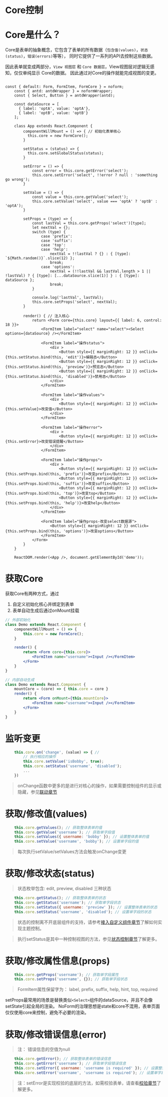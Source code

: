 # Core控制

# Core是什么？

Core是表单的抽象概念，它包含了表单的所有数据（`包含值(values)`，`状态(status)`，`错误(errors)`等等），
同时它提供了一系列的API去控制这些数据。

因此表单就变成两部分，`View 视图层` 和 `Core 数据层`，View视图层对逻辑无感知，仅仅单纯显示 Core的数据。
因此通过对Core的操作就能完成视图的变更。

```onlydemo

const { default: Form, FormItem, FormCore } = noform;
    const { antd: antdWrapper } = noformWrapper;
    const { Select, Button } = antdWrapper(antd);

    const dataSource = [
      { label: 'optA', value: 'optA'},
      { label: 'optB', value: 'optB'}
    ];
    
    class App extends React.Component {
        componentWillMount = () => { // 初始化表单核心
          this.core = new FormCore();
        }
    
        setStatus = (status) => {
          this.core.setGlobalStatus(status);
        }

        setError = () => {
            const error = this.core.getError('select');
            this.core.setError('select', !!error ? null : 'something go wrong');
        }

        setValue = () => {
            const value = this.core.getValue('select');
            this.core.setValue('select', value === 'optA' ? 'optB' : 'optA');
        }

        setProps = (type) => {       
            const lastVal = this.core.getProps('select')[type];
            let nextVal = {};
            switch (type) {
                case 'prefix':
                case 'suffix':
                case 'top':
                case 'help': 
                    nextVal = !!lastVal ? {} : { [type]: `${Math.random()}`.slice(12) };
                    break;
                case 'options':
                    nextVal = (!!lastVal && lastVal.length > 1 || !lastVal) ? { [type]: [...dataSource.slice(1)] } : { [type]: dataSource };
                    break;
            }

            console.log('lastVal', lastVal);
            this.core.setProps('select', nextVal);
        }

        render() { // 注入核心        
            return <Form core={this.core} layout={{ label: 6, control: 18 }}>
                <FormItem label="select" name="select"><Select options={dataSource} /></FormItem>                

                <FormItem label="操作status">
                    <div >
                        <Button style={{ marginRight: 12 }} onClick={this.setStatus.bind(this, 'edit')}>编辑态</Button>
                        <Button style={{ marginRight: 12 }} onClick={this.setStatus.bind(this, 'preview')}>预览态</Button>
                        <Button style={{ marginRight: 12 }} onClick={this.setStatus.bind(this, 'disabled')}>禁用态</Button>
                    </div>
                </FormItem>

                <FormItem label="操作values">
                    <div >
                        <Button style={{ marginRight: 12 }} onClick={this.setValue}>改变值</Button>                        
                    </div>
                </FormItem>

                <FormItem label="操作error">
                    <div >
                        <Button style={{ marginRight: 12 }} onClick={this.setError}>改变错误提醒</Button>                        
                    </div>
                </FormItem>

                <FormItem label="操作props">
                    <div >
                        <Button style={{ marginRight: 12 }} onClick={this.setProps.bind(this, 'prefix')}>改变prefix</Button>
                        <Button style={{ marginRight: 12 }} onClick={this.setProps.bind(this, 'suffix')}>改变suffix</Button>
                        <Button style={{ marginRight: 12 }} onClick={this.setProps.bind(this, 'top')}>改变top</Button>
                        <Button style={{ marginRight: 12 }} onClick={this.setProps.bind(this, 'help')}>改变help</Button>
                    </div>
                </FormItem>

                <FormItem label="操作props-改变select数据源">
                    <Button style={{ marginRight: 12 }} onClick={this.setProps.bind(this, 'options')}>改变options</Button>
                </FormItem>
            </Form>
        }
    }
    
    ReactDOM.render(<App />, document.getElementById('demo'));
```


# 获取Core

获取Core有两种方式，通过

1. 自定义初始化核心并绑定到表单
2. 表单自动生成后通过onMount挂载

```jsx
// 外部初始化
class Demo extends React.Component {
    componentWillMount = () => {
        this.core = new FormCore();
    }

    render() {
        return <Form core={this.core}>
            <FormItem name="username"><Input /></FormItem>
        </Form>
    }
}

```

```jsx
// 内部自动生成
class Demo extends React.Component {
    mountCore = (core) => { this.core = core }
    render() {
        return <Form onMount={this.mountCore}>
            <FormItem name="username"><Input /></FormItem>
        </Form>
    }
}
```

# 监听变更

```jsx
    this.core.on('change', (value) => { // 
        // 执行相应的操作
        this.core.setValue('isBobby', true);
        this.core.setStatus('username', 'disabled');
        ...
    })
```

> onChange函数中更多的是进行对核心的操作，如果需要控制组件的显示或隐藏，参见[联动章节](/docs?md=basic/relation)

# 获取/修改值(values)

```jsx
    this.core.getValues(); // 获取整体表单的值
    this.core.getValue('username'); // 获取单字段值
    this.core.setValues({ username: 'bobby' }); // 设置整体表单的值
    this.core.setValue('username', 'bobby'); // 设置单字段的值
```

> 每次执行setValue/setValues方法会触发onChange变更

# 获取/修改状态(status)

> 状态枚举包含: edit, preview, disabled 三种状态

```jsx
    this.core.getStatus(); // 获取整体表单的状态
    this.core.getStatus('username'); // 获取单字段状态
    this.core.setStatus({ username: 'preview' }); // 设置整体表单的状态
    this.core.setStatus('username', 'disabled'); // 设置单字段的状态
```
> 状态的控制离不开底层组件的支持，请参考[接入自定义组件章节](/docs?md=components/cusom)了解如何实现主题控制。

> 执行setStatus是其中一种控制视图的方法，参见[状态控制章节](/docs?md=basic/status)了解更多。

# 获取/修改属性信息(props)

```js
    this.core.getProps('username'); // 获取单字段属性
    this.core.setProps('username', {}); // 获取单字段状态
```

> FormItem属性保留字为： label, prefix, suffix, help, hint, top, required

setProps最常用的场景是替换类似`<Select>`组件的dataSource，并且不会像setState引起全局的渲染。
NoForm的治理思想是state和core不混用，表单页面仅仅使用core来控制，避免不必要的渲染。

# 获取/修改错误信息(error)

> 注： 错误信息的空值为null

```jsx
    this.core.getError(); // 获取整体表单的错误信息
    this.core.getError('username'); // 获取单字段错误信息
    this.core.setError({ username: 'username is required' }); // 设置整体表单的错误信息
    this.core.setError('username', 'username is required'); // 设置单字段的错误信息
```
> 注：setError是实现校验的底层的方法，如需校验表单，请查看[校验章节](/docs?md=basic/validation)了解更多。